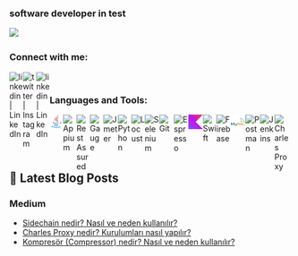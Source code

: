 ### software developer in test

<img width="720px" src="https://media.giphy.com/media/vqxviVfqGAa14SgeiC/giphy.gif">

### Connect with me:

[<img align="left" alt="linkedin | LinkedIn" width="24px" src="https://cdn.jsdelivr.net/npm/simple-icons@v3/icons/linkedin.svg" />][linkedin]
[<img align="left" alt="twitter | Instagram" width="24px" src="https://cdn.jsdelivr.net/npm/simple-icons@v3/icons/instagram.svg" />][instagram]
[<img align="left" alt="linkedin | LinkedIn" width="24px" src="https://cdn.jsdelivr.net/npm/simple-icons@v3/icons/medium.svg" />][medium]

<br />

### Languages and Tools:
<img align="left" alt="Java" width="24px" src="https://raw.githubusercontent.com/devicons/devicon/master/icons/java/java-original.svg" />
<img align="left" alt="Appium" width="24px" src="https://i.ibb.co/DWwYzj5/appium-removebg-preview.png" />
<img align="left" alt="Rest Assured" width="24px" src="https://avatars.githubusercontent.com/u/19369327?s=200&v=4" />
<img align="left" alt="Gauge" width="24px" src="https://cdn.freebiesupply.com/logos/large/2x/gauge-logo-png-transparent.png" />
<img align="left" alt="Jmeter" width="26px" src="https://jmeter.apache.org/images/favicon.png" />
<img align="left" alt="Python" width="24px" src="https://cdn3.iconfinder.com/data/icons/logos-and-brands-adobe/512/267_Python-1024.png" />
<img align="left" alt="Locust" width="24px" src="https://www.pinclipart.com/picdir/big/214-2143794_locust-io-clipart.png" />
<img align="left" alt="Selenium" width="26px" src="https://upload.wikimedia.org/wikipedia/commons/d/d5/Selenium_Logo.png" />
<img align="left" alt="Git" width="26px" src="https://www.vectorlogo.zone/logos/git-scm/git-scm-icon.svg" />
<img align="left" alt="Espresso" width="26px" src="https://developer.android.com/static/images/training/testing/espresso.png" />
<img align="left" alt="Kotlin" width="26px" src="https://raw.githubusercontent.com/github/explore/80688e429a7d4ef2fca1e82350fe8e3517d3494d/topics/kotlin/kotlin.png" />
<img align="left" alt="Swift" width="24px" src="https://cdn-icons-png.flaticon.com/512/732/732250.png" />
<img align="left" alt="Firebase" width="26px" src="https://www.vectorlogo.zone/logos/firebase/firebase-icon.svg" />
<img align="left" alt="MySQL" width="26px" src="https://raw.githubusercontent.com/devicons/devicon/master/icons/mysql/mysql-original-wordmark.svg" />
<img align="left" alt="Postman" width="26px" src="https://www.vectorlogo.zone/logos/getpostman/getpostman-icon.svg" />
<img align="left" alt="Jenkins" width="26px" src="https://cdn.icon-icons.com/icons2/2699/PNG/512/jenkins_logo_icon_170552.png" />
<img align="left" alt="Charles Proxy" width="26px" src="https://user-images.githubusercontent.com/15472/41327135-e4bf090c-6eca-11e8-9b76-032e8e2b0707.png" />

<br />
<br />

## 📕 Latest Blog Posts

<!-- BLOG-POST-LIST:START -->
<!-- BLOG-POST-LIST:END -->

### Medium

<!-- MEDIUM:START -->
- [Sidechain nedir? Nasıl ve neden kullanılır?](https://erdemkiiliic.medium.com/sidechain-nedir-nas%C4%B1l-ve-neden-kullan%C4%B1l%C4%B1r-706588f81660?p=706588f81660)
- [Charles Proxy nedir? Kurulumları nasıl yapılır?](https://erdemkiiliic.medium.com/charles-proxy-nedir-kurulumlar%C4%B1-nas%C4%B1l-yap%C4%B1l%C4%B1r-842aaa7485e4)
- [Kompresör (Compressor) nedir? Nasıl ve neden kullanılır?](https://erdemkiiliic.medium.com/kompres%C3%B6r-compressor-nedir-nas%C4%B1l-ve-ni%C3%A7in-kullan%C4%B1l%C4%B1r-70c123d9485c)
<!-- MEDIUM:END -->

<br />

[linkedin]: https://www.linkedin.com/in/erdmkiliic/
[instagram]: https://www.instagram.com/erdemkiiliic/
[medium]: https://medium.com/@erdemkiiliic
[dribbble]: https://dribbble.com/erdemkiiliic


